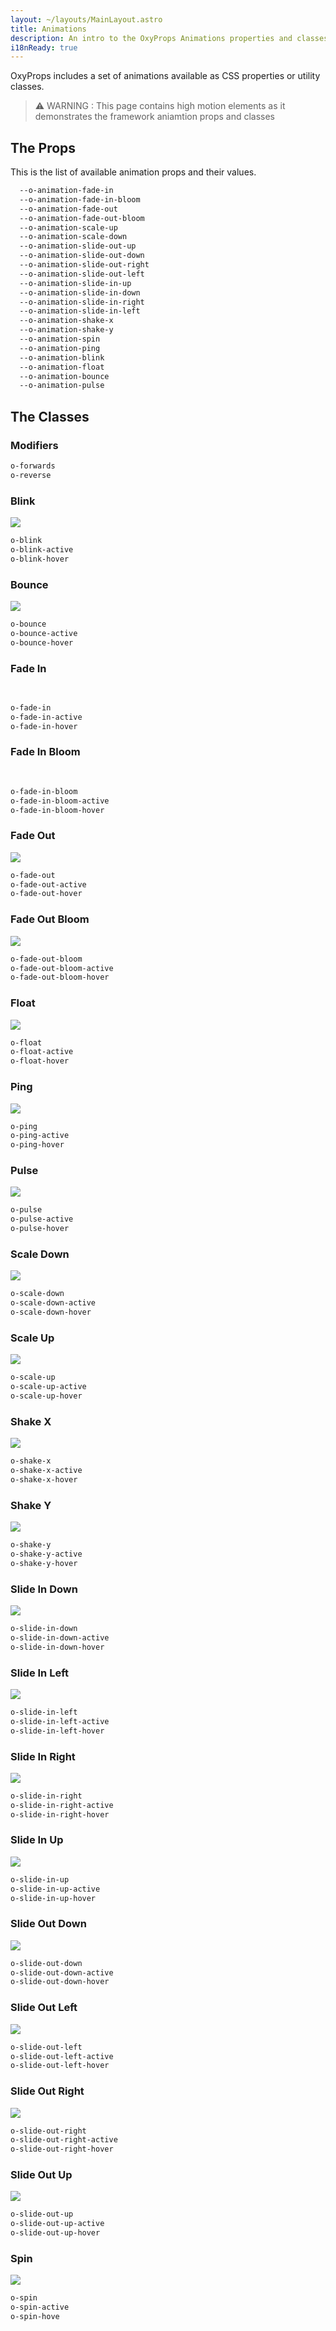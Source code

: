 ```yaml
---
layout: ~/layouts/MainLayout.astro
title: Animations
description: An intro to the OxyProps Animations properties and classes syntax.
i18nReady: true
---
```


OxyProps includes a set of animations available as CSS properties or utility classes.

> ⚠️ WARNING : This page contains high motion elements as it demonstrates the framework aniamtion props and classes

## The Props

This is the list of available animation props and their values.

```css
  --o-animation-fade-in
  --o-animation-fade-in-bloom
  --o-animation-fade-out
  --o-animation-fade-out-bloom
  --o-animation-scale-up
  --o-animation-scale-down
  --o-animation-slide-out-up
  --o-animation-slide-out-down
  --o-animation-slide-out-right
  --o-animation-slide-out-left
  --o-animation-slide-in-up
  --o-animation-slide-in-down
  --o-animation-slide-in-right
  --o-animation-slide-in-left
  --o-animation-shake-x
  --o-animation-shake-y
  --o-animation-spin
  --o-animation-ping
  --o-animation-blink
  --o-animation-float
  --o-animation-bounce
  --o-animation-pulse
```

## The Classes

### Modifiers
```css
o-forwards
o-reverse
```
### Blink

<img class="o-blink" style="animation-iteration-count: infinite;" src="https://doodleipsum.com/150x150/avatar-2?i=b403f32a10b2a7473c695c3cc705a8ea">

```css
o-blink
o-blink-active
o-blink-hover
```
### Bounce

<img class="o-bounce" style="animation-iteration-count: infinite;" src="https://doodleipsum.com/150x150/avatar-2?i=b403f32a10b2a7473c695c3cc705a8ea">

```css
o-bounce
o-bounce-active
o-bounce-hover
```
### Fade In

<img class="o-fade-in" style="opacity:0;animation-iteration-count: infinite;" src="https://doodleipsum.com/150x150/avatar-2?i=b403f32a10b2a7473c695c3cc705a8ea">

```css
o-fade-in
o-fade-in-active
o-fade-in-hover
```
### Fade In Bloom

<img class="o-fade-in-bloom" style="opacity:0;animation-iteration-count: infinite;" src="https://doodleipsum.com/150x150/avatar-2?i=b403f32a10b2a7473c695c3cc705a8ea">

```css
o-fade-in-bloom
o-fade-in-bloom-active
o-fade-in-bloom-hover
```
### Fade Out

<img class="o-fade-out" style="animation-iteration-count: infinite;" src="https://doodleipsum.com/150x150/avatar-2?i=b403f32a10b2a7473c695c3cc705a8ea">

```css
o-fade-out
o-fade-out-active
o-fade-out-hover
```
### Fade Out Bloom

<img class="o-fade-out-bloom" style="animation-iteration-count: infinite;" src="https://doodleipsum.com/150x150/avatar-2?i=b403f32a10b2a7473c695c3cc705a8ea">

```css
o-fade-out-bloom
o-fade-out-bloom-active
o-fade-out-bloom-hover
```
### Float

<img class="o-float" style="animation-iteration-count: infinite;" src="https://doodleipsum.com/150x150/avatar-2?i=b403f32a10b2a7473c695c3cc705a8ea">

```css
o-float
o-float-active
o-float-hover
```
### Ping

<img class="o-ping" style="animation-iteration-count: infinite;" src="https://doodleipsum.com/150x150/avatar-2?i=b403f32a10b2a7473c695c3cc705a8ea">

```css
o-ping
o-ping-active
o-ping-hover
```
### Pulse

<img class="o-pulse" style="animation-iteration-count: infinite;" src="https://doodleipsum.com/150x150/avatar-2?i=b403f32a10b2a7473c695c3cc705a8ea">

```css
o-pulse
o-pulse-active
o-pulse-hover
```
### Scale Down

<img class="o-scale-down" style="animation-iteration-count: infinite;" src="https://doodleipsum.com/150x150/avatar-2?i=b403f32a10b2a7473c695c3cc705a8ea">

```css
o-scale-down
o-scale-down-active
o-scale-down-hover
```
### Scale Up

<img class="o-scale-up" style="animation-iteration-count: infinite;" src="https://doodleipsum.com/150x150/avatar-2?i=b403f32a10b2a7473c695c3cc705a8ea">

```css
o-scale-up
o-scale-up-active
o-scale-up-hover
```
### Shake X

<img class="o-shake-x" style="animation-iteration-count: infinite;" src="https://doodleipsum.com/150x150/avatar-2?i=b403f32a10b2a7473c695c3cc705a8ea">

```css
o-shake-x
o-shake-x-active
o-shake-x-hover
```
### Shake Y

<img class="o-shake-y" style="animation-iteration-count: infinite;" src="https://doodleipsum.com/150x150/avatar-2?i=b403f32a10b2a7473c695c3cc705a8ea">

```css
o-shake-y
o-shake-y-active
o-shake-y-hover
```
### Slide In Down

<img class="o-slide-in-down" style="animation-iteration-count: infinite;" src="https://doodleipsum.com/150x150/avatar-2?i=b403f32a10b2a7473c695c3cc705a8ea">

```css
o-slide-in-down
o-slide-in-down-active
o-slide-in-down-hover
```
### Slide In Left

<img class="o-slide-in-left" style="animation-iteration-count: infinite;" src="https://doodleipsum.com/150x150/avatar-2?i=b403f32a10b2a7473c695c3cc705a8ea">

```css
o-slide-in-left
o-slide-in-left-active
o-slide-in-left-hover
```
### Slide In Right

<img class="o-slide-in-right" style="animation-iteration-count: infinite;" src="https://doodleipsum.com/150x150/avatar-2?i=b403f32a10b2a7473c695c3cc705a8ea">

```css
o-slide-in-right
o-slide-in-right-active
o-slide-in-right-hover
```
### Slide In Up

<img class="o-slide-in-up" style="animation-iteration-count: infinite;" src="https://doodleipsum.com/150x150/avatar-2?i=b403f32a10b2a7473c695c3cc705a8ea">

```css
o-slide-in-up
o-slide-in-up-active
o-slide-in-up-hover
```
### Slide Out Down

<img class="o-slide-out-down" style="animation-iteration-count: infinite;" src="https://doodleipsum.com/150x150/avatar-2?i=b403f32a10b2a7473c695c3cc705a8ea">

```css
o-slide-out-down
o-slide-out-down-active
o-slide-out-down-hover
```
### Slide Out Left

<img class="o-slide-out-left" style="animation-iteration-count: infinite;" src="https://doodleipsum.com/150x150/avatar-2?i=b403f32a10b2a7473c695c3cc705a8ea">

```css
o-slide-out-left
o-slide-out-left-active
o-slide-out-left-hover
```
### Slide Out Right

<img class="o-slide-out-right" style="animation-iteration-count: infinite;" src="https://doodleipsum.com/150x150/avatar-2?i=b403f32a10b2a7473c695c3cc705a8ea">

```css
o-slide-out-right
o-slide-out-right-active
o-slide-out-right-hover
```
### Slide Out Up

<img class="o-slide-out-up" style="animation-iteration-count: infinite;" src="https://doodleipsum.com/150x150/avatar-2?i=b403f32a10b2a7473c695c3cc705a8ea">

```css
o-slide-out-up
o-slide-out-up-active
o-slide-out-up-hover
```
### Spin

<img class="o-spin" src="https://doodleipsum.com/150x150/avatar-2?i=b403f32a10b2a7473c695c3cc705a8ea">

```css
o-spin
o-spin-active
o-spin-hove
```
